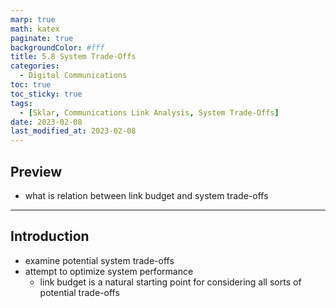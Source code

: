 ```yaml
---
marp: true
math: katex
paginate: true
backgroundColor: #fff
title: 5.8 System Trade-Offs
categories:
  - Digital Communications
toc: true
toc_sticky: true
tags:
  - [Sklar, Communications Link Analysis, System Trade-Offs]
date: 2023-02-08
last_modified_at: 2023-02-08
---
```


## Preview

- what is relation between link budget and system trade-offs

---

## Introduction

- examine potential system trade-offs
- attempt to optimize system performance
  - link budget is a natural starting point for considering all sorts of potential trade-offs
